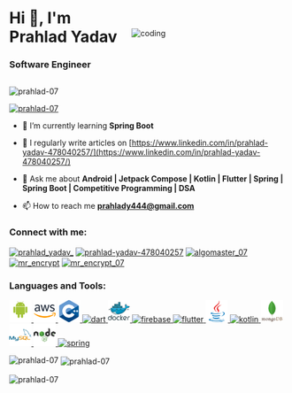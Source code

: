 <div style="display: flex; justify-content: space-between; align-items: center;">
  <div>
    <h1>Hi 👋, I'm Prahlad Yadav</h1>
    <h3>Software Engineer</h3>
  </div>
  <img src="https://media2.giphy.com/media/v1.Y2lkPTc5MGI3NjExZXp3YnFjbmNvcG94M3lxMnUzYm5wNW00MmdrNnUzaHdxeml5dHoyMSZlcD12MV9pbnRlcm5hbF9naWZfYnlfaWQmY3Q9Zw/bGgsc5mWoryfgKBx1u/giphy.gif" width="400" alt="coding">
</div>


<p align="left"> <img src="https://komarev.com/ghpvc/?username=prahlad-07&label=Profile%20views&color=0e75b6&style=flat" alt="prahlad-07" /> </p>

<p align="left"> <a href="https://github.com/ryo-ma/github-profile-trophy"><img src="https://github-profile-trophy.vercel.app/?username=prahlad-07" alt="prahlad-07" /></a> </p>

- 🌱 I’m currently learning **Spring Boot**

- 📝 I regularly write articles on [https://www.linkedin.com/in/prahlad-yadav-478040257/](https://www.linkedin.com/in/prahlad-yadav-478040257/)

- 💬 Ask me about **Android | Jetpack Compose | Kotlin | Flutter | Spring | Spring Boot | Competitive Programming | DSA**

- 📫 How to reach me **prahlady444@gmail.com**

<h3 align="left">Connect with me:</h3>
<p align="left">
<a href="https://twitter.com/prahlad_yadav_" target="blank"><img align="center" src="https://raw.githubusercontent.com/rahuldkjain/github-profile-readme-generator/master/src/images/icons/Social/twitter.svg" alt="prahlad_yadav_" height="30" width="40" /></a>
<a href="https://linkedin.com/in/prahlad-yadav-478040257" target="blank"><img align="center" src="https://raw.githubusercontent.com/rahuldkjain/github-profile-readme-generator/master/src/images/icons/Social/linked-in-alt.svg" alt="prahlad-yadav-478040257" height="30" width="40" /></a>
<a href="https://www.youtube.com/c/algomaster_07" target="blank"><img align="center" src="https://raw.githubusercontent.com/rahuldkjain/github-profile-readme-generator/master/src/images/icons/Social/youtube.svg" alt="algomaster_07" height="30" width="40" /></a>
<a href="https://www.hackerrank.com/mr_encrypt" target="blank"><img align="center" src="https://raw.githubusercontent.com/rahuldkjain/github-profile-readme-generator/master/src/images/icons/Social/hackerrank.svg" alt="mr_encrypt" height="30" width="40" /></a>
<a href="https://www.leetcode.com/mr_encrypt_07" target="blank"><img align="center" src="https://raw.githubusercontent.com/rahuldkjain/github-profile-readme-generator/master/src/images/icons/Social/leet-code.svg" alt="mr_encrypt_07" height="30" width="40" /></a>
</p>

<h3 align="left">Languages and Tools:</h3>
<p align="left"> <a href="https://developer.android.com" target="_blank" rel="noreferrer"> <img src="https://raw.githubusercontent.com/devicons/devicon/master/icons/android/android-original-wordmark.svg" alt="android" width="40" height="40"/> </a> <a href="https://aws.amazon.com" target="_blank" rel="noreferrer"> <img src="https://raw.githubusercontent.com/devicons/devicon/master/icons/amazonwebservices/amazonwebservices-original-wordmark.svg" alt="aws" width="40" height="40"/> </a> <a href="https://www.w3schools.com/cpp/" target="_blank" rel="noreferrer"> <img src="https://raw.githubusercontent.com/devicons/devicon/master/icons/cplusplus/cplusplus-original.svg" alt="cplusplus" width="40" height="40"/> </a> <a href="https://dart.dev" target="_blank" rel="noreferrer"> <img src="https://www.vectorlogo.zone/logos/dartlang/dartlang-icon.svg" alt="dart" width="40" height="40"/> </a> <a href="https://www.docker.com/" target="_blank" rel="noreferrer"> <img src="https://raw.githubusercontent.com/devicons/devicon/master/icons/docker/docker-original-wordmark.svg" alt="docker" width="40" height="40"/> </a> <a href="https://firebase.google.com/" target="_blank" rel="noreferrer"> <img src="https://www.vectorlogo.zone/logos/firebase/firebase-icon.svg" alt="firebase" width="40" height="40"/> </a> <a href="https://flutter.dev" target="_blank" rel="noreferrer"> <img src="https://www.vectorlogo.zone/logos/flutterio/flutterio-icon.svg" alt="flutter" width="40" height="40"/> </a> <a href="https://www.java.com" target="_blank" rel="noreferrer"> <img src="https://raw.githubusercontent.com/devicons/devicon/master/icons/java/java-original.svg" alt="java" width="40" height="40"/> </a> <a href="https://kotlinlang.org" target="_blank" rel="noreferrer"> <img src="https://www.vectorlogo.zone/logos/kotlinlang/kotlinlang-icon.svg" alt="kotlin" width="40" height="40"/> </a> <a href="https://www.mongodb.com/" target="_blank" rel="noreferrer"> <img src="https://raw.githubusercontent.com/devicons/devicon/master/icons/mongodb/mongodb-original-wordmark.svg" alt="mongodb" width="40" height="40"/> </a> <a href="https://www.mysql.com/" target="_blank" rel="noreferrer"> <img src="https://raw.githubusercontent.com/devicons/devicon/master/icons/mysql/mysql-original-wordmark.svg" alt="mysql" width="40" height="40"/> </a> <a href="https://nodejs.org" target="_blank" rel="noreferrer"> <img src="https://raw.githubusercontent.com/devicons/devicon/master/icons/nodejs/nodejs-original-wordmark.svg" alt="nodejs" width="40" height="40"/> </a> <a href="https://spring.io/" target="_blank" rel="noreferrer"> <img src="https://www.vectorlogo.zone/logos/springio/springio-icon.svg" alt="spring" width="40" height="40"/> </a> </p>

<p><img align="left" src="https://github-readme-stats.vercel.app/api/top-langs?username=prahlad-07&show_icons=true&locale=en&layout=compact" alt="prahlad-07" /></p>

<p>&nbsp;<img align="center" src="https://github-readme-stats.vercel.app/api?username=prahlad-07&show_icons=true&locale=en" alt="prahlad-07" /></p>

<p><img align="center" src="https://github-readme-streak-stats.herokuapp.com/?user=prahlad-07&" alt="prahlad-07" /></p>
